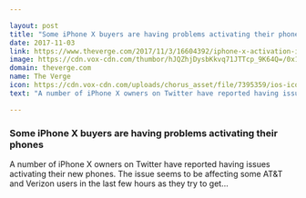```yaml
---

layout: post
title: "Some iPhone X buyers are having problems activating their phones"
date: 2017-11-03
link: https://www.theverge.com/2017/11/3/16604392/iphone-x-activation-issues-att-verizon-apple
image: https://cdn.vox-cdn.com/thumbor/hJQZhjDysbKkvq71JTTcp_9K64Q=/0x146:2040x1214/fit-in/1200x630/cdn.vox-cdn.com/uploads/chorus_asset/file/9597619/jbareham_171031_2099_A_0386.jpg
domain: theverge.com
name: The Verge
icon: https://cdn.vox-cdn.com/uploads/chorus_asset/file/7395359/ios-icon.0.png
text: "A number of iPhone X owners on Twitter have reported having issues activating their new phones. The issue seems to be affecting some AT&amp;T and Verizon users in the last few hours as they try to get..."

---
```


### Some iPhone X buyers are having problems activating their phones

A number of iPhone X owners on Twitter have reported having issues activating their new phones. The issue seems to be affecting some AT&amp;T and Verizon users in the last few hours as they try to get...